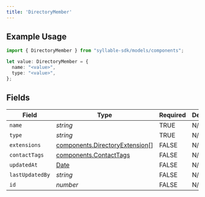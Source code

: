 ```yaml
---
title: 'DirectoryMember'
---
```


## Example Usage

```typescript
import { DirectoryMember } from "syllable-sdk/models/components";

let value: DirectoryMember = {
  name: "<value>",
  type: "<value>",
};
```

## Fields

| Field                                                                                         | Type                                                                                          | Required                                                                                      | Description                                                                                   |
| --------------------------------------------------------------------------------------------- | --------------------------------------------------------------------------------------------- | --------------------------------------------------------------------------------------------- | --------------------------------------------------------------------------------------------- |
| `name`                                                                                        | *string*                                                                                      | TRUE                                                                            | N/A                                                                                           |
| `type`                                                                                        | *string*                                                                                      | TRUE                                                                            | N/A                                                                                           |
| `extensions`                                                                                  | [components.DirectoryExtension](/sdk-docs/models/components/directoryextension)[]              | FALSE                                                                            | N/A                                                                                           |
| `contactTags`                                                                                 | [components.ContactTags](/sdk-docs/models/components/contacttags)                              | FALSE                                                                            | N/A                                                                                           |
| `updatedAt`                                                                                   | [Date](https://developer.mozilla.org/en-US/docs/Web/JavaScript/Reference/Global_Objects/Date) | FALSE                                                                            | N/A                                                                                           |
| `lastUpdatedBy`                                                                               | *string*                                                                                      | FALSE                                                                            | N/A                                                                                           |
| `id`                                                                                          | *number*                                                                                      | FALSE                                                                            | N/A                                                                                           |